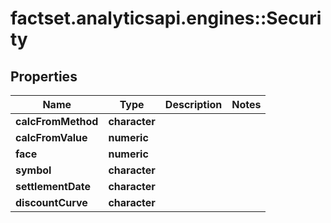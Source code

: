 # factset.analyticsapi.engines::Security

## Properties
Name | Type | Description | Notes
------------ | ------------- | ------------- | -------------
**calcFromMethod** | **character** |  | 
**calcFromValue** | **numeric** |  | 
**face** | **numeric** |  | 
**symbol** | **character** |  | 
**settlementDate** | **character** |  | 
**discountCurve** | **character** |  | 


